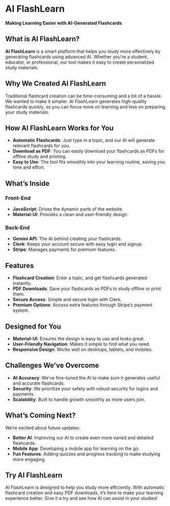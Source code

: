 # AI FlashLearn

**Making Learning Easier with AI-Generated Flashcards**

## What is AI FlashLearn?

**AI FlashLearn** is a smart platform that helps you study more effectively by generating flashcards using advanced AI. Whether you're a student, educator, or professional, our tool makes it easy to create personalized study materials.

## Why We Created AI FlashLearn

Traditional flashcard creation can be time-consuming and a bit of a hassle. We wanted to make it simpler. AI FlashLearn generates high-quality flashcards quickly, so you can focus more on learning and less on preparing your study materials.

## How AI FlashLearn Works for You

- **Automatic Flashcards**: Just type in a topic, and our AI will generate relevant flashcards for you.
- **Download as PDF**: You can easily download your flashcards as PDFs for offline study and printing.
- **Easy to Use**: The tool fits smoothly into your learning routine, saving you time and effort.

## What’s Inside

### Front-End

- **JavaScript**: Drives the dynamic parts of the website.
- **Material-UI**: Provides a clean and user-friendly design.

### Back-End

- **Gemini API**: The AI behind creating your flashcards.
- **Clerk**: Keeps your account secure with easy login and signup.
- **Stripe**: Manages payments for premium features.

## Features

- **Flashcard Creation**: Enter a topic, and get flashcards generated instantly.
- **PDF Downloads**: Save your flashcards as PDFs to study offline or print them.
- **Secure Access**: Simple and secure login with Clerk.
- **Premium Options**: Access extra features through Stripe’s payment system.

## Designed for You

- **Material-UI**: Ensures the design is easy to use and looks great.
- **User-Friendly Navigation**: Makes it simple to find what you need.
- **Responsive Design**: Works well on desktops, tablets, and mobiles.

## Challenges We’ve Overcome

- **AI Accuracy**: We’ve fine-tuned the AI to make sure it generates useful and accurate flashcards.
- **Security**: We prioritize your safety with robust security for logins and payments.
- **Scalability**: Built to handle growth smoothly as more users join.

## What’s Coming Next?

We’re excited about future updates:

- **Better AI**: Improving our AI to create even more varied and detailed flashcards.
- **Mobile App**: Developing a mobile app for learning on the go.
- **Fun Features**: Adding quizzes and progress tracking to make studying more engaging.

## Try AI FlashLearn

AI FlashLearn is designed to help you study more efficiently. With automatic flashcard creation and easy PDF downloads, it’s here to make your learning experience better. Give it a try and see how AI can assist in your studies!


